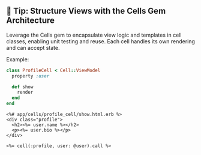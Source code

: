 ## 🔲 Tip: Structure Views with the Cells Gem Architecture
Leverage the Cells gem to encapsulate view logic and templates in cell classes, enabling unit testing and reuse. Each cell handles its own rendering and can accept state.

Example:

```ruby
class ProfileCell < Cell::ViewModel
  property :user

  def show
    render
  end
end
```
```erb
<%# app/cells/profile_cell/show.html.erb %>
<div class="profile">
  <h2><%= user.name %></h2>
  <p><%= user.bio %></p>
</div>
```
```erb
<%= cell(:profile, user: @user).call %>
```